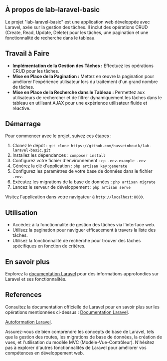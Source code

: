 ## À propos de lab-laravel-basic

Le projet "lab-laravel-basic" est une application web développée avec Laravel, axée sur la gestion des tâches. Il inclut des opérations CRUD (Create, Read, Update, Delete) pour les tâches, une pagination et une fonctionnalité de recherche dans le tableau.

## Travail à Faire

- **Implémentation de la Gestion des Tâches :** Effectuez les opérations CRUD pour les tâches.
- **Mise en Place de la Pagination :** Mettez en œuvre la pagination pour améliorer l'expérience utilisateur lors du traitement d'un grand nombre de tâches.
- **Mise en Place de la Recherche dans le Tableau :** Permettez aux utilisateurs de rechercher et de filtrer dynamiquement les tâches dans le tableau en utilisant AJAX pour une expérience utilisateur fluide et réactive.

## Démarrage

Pour commencer avec le projet, suivez ces étapes :

1. Clonez le dépôt : `git clone https://github.com/husseinbouik/lab-laravel-basic.git`
2. Installez les dépendances : `composer install`
3. Configurez votre fichier d'environnement : `cp .env.example .env`
4. Générez la clé d'application : `php artisan key:generate`
5. Configurez les paramètres de votre base de données dans le fichier `.env`.
6. Exécutez les migrations de la base de données : `php artisan migrate`
7. Lancez le serveur de développement : `php artisan serve`

Visitez l'application dans votre navigateur à `http://localhost:8000`.

## Utilisation

- Accédez à la fonctionnalité de gestion des tâches via l'interface web.
- Utilisez la pagination pour naviguer efficacement à travers la liste des tâches.
- Utilisez la fonctionnalité de recherche pour trouver des tâches spécifiques en fonction de critères.

## En savoir plus

Explorez la [documentation Laravel](https://laravel.com/docs) pour des informations approfondies sur Laravel et ses fonctionnalités.


## References

Consultez la documentation officielle de Laravel pour en savoir plus sur les opérations mentionnées ci-dessus : [Documentation Laravel](https://laravel.com/docs).

 [Autoformation Laravel](https://grafikart.fr/formations/laravel).

Assurez-vous de bien comprendre les concepts de base de Laravel, tels que la gestion des routes, les migrations de base de données, la création de vues, et l'utilisation du modèle MVC (Modèle-Vue-Contrôleur). N'hésitez pas à explorer d'autres fonctionnalités de Laravel pour améliorer vos compétences en développement web.
